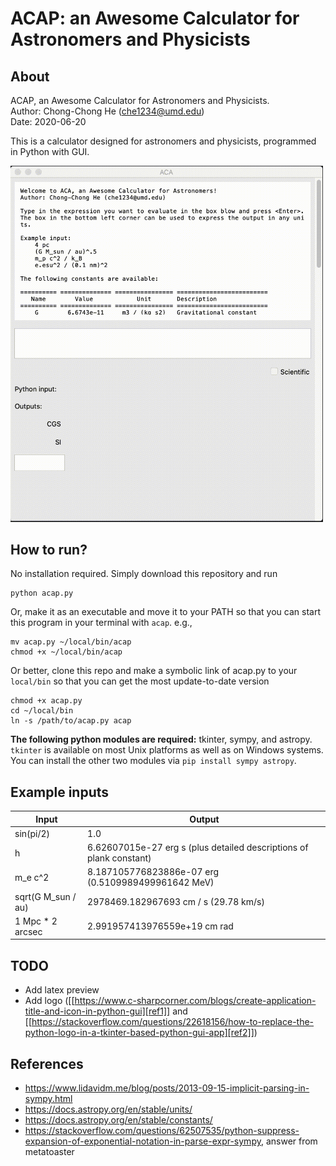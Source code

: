 # ACAP: an Awesome Calculator for Astronomers and Physicists

## About

ACAP, an Awesome Calculator for Astronomers and Physicists.  
Author: Chong-Chong He (che1234@umd.edu)  
Date: 2020-06-20

This is a calculator designed for astronomers and physicists,
programmed in Python with GUI.

<img src="./demo-fast.gif" width="500">

## How to run?

No installation required. Simply download this repository and run 

```
python acap.py
```

Or, make it as an executable and move it to your PATH so that you can start this program in your terminal with `acap`. e.g.,

```
mv acap.py ~/local/bin/acap
chmod +x ~/local/bin/acap
```

Or better, clone this repo and make a symbolic link of acap.py to your `local/bin` so that you can get the most update-to-date version 
```
chmod +x acap.py
cd ~/local/bin
ln -s /path/to/acap.py acap
```

**The following python modules are required:** tkinter, sympy, and
astropy. `tkinter` is available on most Unix platforms as well as on
Windows systems. You can install the other two modules via `pip
install sympy astropy`.

## Example inputs

| Input              | Output                                                       |
| ------------------ | ------------------------------------------------------------ |
| sin(pi/2)          | 1.0                                                          |
| h                  | 6.62607015e-27 erg s (plus detailed descriptions of plank constant) |
| m_e c^2            | 8.187105776823886e-07 erg (0.5109989499961642 MeV)           |
| sqrt(G M_sun / au) | 2978469.182967693 cm / s (29.78 km/s)                        |
| 1 Mpc * 2 arcsec   | 2.991957413976559e+19 cm rad                                 |


## TODO

- Add latex preview
- Add logo ([[https://www.c-sharpcorner.com/blogs/create-application-title-and-icon-in-python-gui][ref1]] and [[https://stackoverflow.com/questions/22618156/how-to-replace-the-python-logo-in-a-tkinter-based-python-gui-app][ref2]])

## References

- https://www.lidavidm.me/blog/posts/2013-09-15-implicit-parsing-in-sympy.html
- https://docs.astropy.org/en/stable/units/
- https://docs.astropy.org/en/stable/constants/
- https://stackoverflow.com/questions/62507535/python-suppress-expansion-of-exponential-notation-in-parse-expr-sympy, answer from metatoaster

